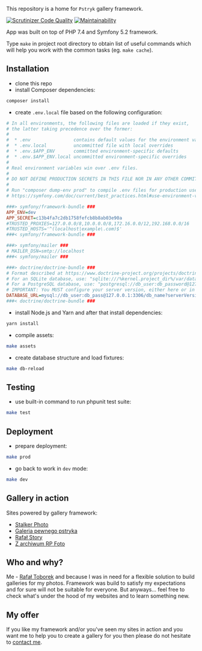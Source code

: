 This repository is a home for `Pstryk` gallery framework.

[![Scrutinizer Code Quality](https://scrutinizer-ci.com/g/clash82/pstryk/badges/quality-score.png?b=master)](https://scrutinizer-ci.com/g/clash82/pstryk/?branch=master)
[![Maintainability](https://api.codeclimate.com/v1/badges/8bbe8819071d7b533f33/maintainability)](https://codeclimate.com/github/clash82/pstryk/maintainability)

App was built on top of PHP 7.4 and Symfony 5.2 framework.

Type `make` in project root directory to obtain list of useful commands which will help you work with the common tasks (eg. `make cache`).

Installation
------------

- clone this repo
- install Composer dependencies:

```bash
composer install
```

- create `.env.local` file based on the following configuration:

```ini
# In all environments, the following files are loaded if they exist,
# the latter taking precedence over the former:
#
#  * .env                contains default values for the environment variables needed by the app
#  * .env.local          uncommitted file with local overrides
#  * .env.$APP_ENV       committed environment-specific defaults
#  * .env.$APP_ENV.local uncommitted environment-specific overrides
#
# Real environment variables win over .env files.
#
# DO NOT DEFINE PRODUCTION SECRETS IN THIS FILE NOR IN ANY OTHER COMMITTED FILES.
#
# Run "composer dump-env prod" to compile .env files for production use (requires symfony/flex >=1.2).
# https://symfony.com/doc/current/best_practices.html#use-environment-variables-for-infrastructure-configuration

###> symfony/framework-bundle ###
APP_ENV=dev
APP_SECRET=c13b4fa7c2db1758fefcb8b8ab03e90a
#TRUSTED_PROXIES=127.0.0.0/8,10.0.0.0/8,172.16.0.0/12,192.168.0.0/16
#TRUSTED_HOSTS='^(localhost|example\.com)$'
###< symfony/framework-bundle ###

###> symfony/mailer ###
# MAILER_DSN=smtp://localhost
###< symfony/mailer ###

###> doctrine/doctrine-bundle ###
# Format described at https://www.doctrine-project.org/projects/doctrine-dbal/en/latest/reference/configuration.html#connecting-using-a-url
# For an SQLite database, use: "sqlite:///%kernel.project_dir%/var/data.db"
# For a PostgreSQL database, use: "postgresql://db_user:db_password@127.0.0.1:5432/db_name?serverVersion=11&charset=utf8"
# IMPORTANT: You MUST configure your server version, either here or in config/packages/doctrine.yaml
DATABASE_URL=mysql://db_user:db_pass@127.0.0.1:3306/db_name?serverVersion=5.7
###< doctrine/doctrine-bundle ###
```

- install Node.js and Yarn and after that install dependencies:

```bash
yarn install
```

- compile assets:

```bash
make assets
```

- create database structure and load fixtures:

```bash
make db-reload
``` 

Testing
-------

- use built-in command to run phpunit test suite:

```bash
make test
```

Deployment
----------

- prepare deployment:

```bash
make prod
```

- go back to work in `dev` mode:

```bash
make dev
```

Gallery in action
-----------------

Sites powered by gallery framework:

- [Stalker Photo](https://stalker.toborek.info)
- [Galeria pewnego pstryka](https://pstryk.toborek.info)
- [Rafał Story](https://rafal.toborek.info)
- [Z archiwum RP Foto](https://rpfoto.toborek.info)

Who and why?
------------

Me - [Rafał Toborek](https://kontakt.toborek.info) and because I was in need for a flexible solution to build galleries for my photos. Framework was build to satisfy my expectations and for sure will not be suitable for everyone. But anyways... feel free to check what's under the hood of my websites and to learn something new.

My offer
--------

If you like my framework and/or you've seen my sites in action and you want me to help you to create a gallery for you then please do not hesitate to [contact me](https://kontakt.toborek.info).
